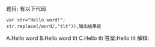 题目: 有以下代码

    var str="Hello word!";
    str.replace(/word/,"tlt")),输出结果是

A.Hello word
B.Hello  word tlt
C.Hello tlt
答案:Hello tlt
解释: